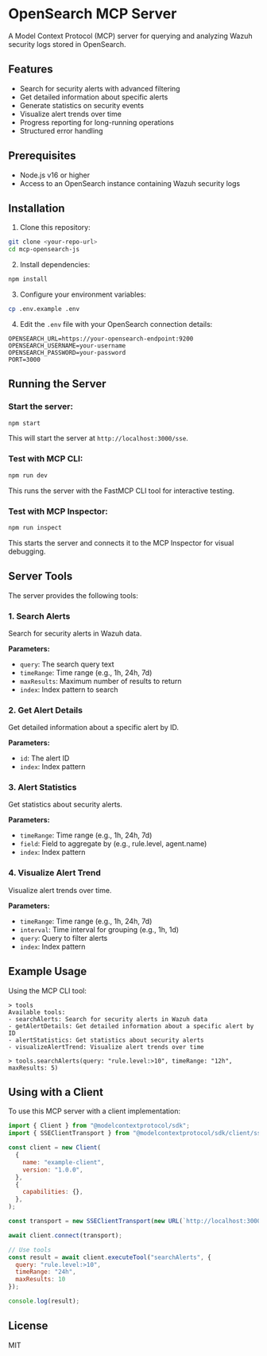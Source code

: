 # OpenSearch MCP Server

A Model Context Protocol (MCP) server for querying and analyzing Wazuh security logs stored in OpenSearch.

## Features

- Search for security alerts with advanced filtering
- Get detailed information about specific alerts
- Generate statistics on security events
- Visualize alert trends over time
- Progress reporting for long-running operations
- Structured error handling

## Prerequisites

- Node.js v16 or higher
- Access to an OpenSearch instance containing Wazuh security logs

## Installation

1. Clone this repository:
```bash
git clone <your-repo-url>
cd mcp-opensearch-js
```

2. Install dependencies:
```bash
npm install
```

3. Configure your environment variables:
```bash
cp .env.example .env
```

4. Edit the `.env` file with your OpenSearch connection details:
```
OPENSEARCH_URL=https://your-opensearch-endpoint:9200
OPENSEARCH_USERNAME=your-username
OPENSEARCH_PASSWORD=your-password
PORT=3000
```

## Running the Server

### Start the server:

```bash
npm start
```

This will start the server at `http://localhost:3000/sse`.

### Test with MCP CLI:

```bash
npm run dev
```

This runs the server with the FastMCP CLI tool for interactive testing.

### Test with MCP Inspector:

```bash
npm run inspect
```

This starts the server and connects it to the MCP Inspector for visual debugging.

## Server Tools

The server provides the following tools:

### 1. Search Alerts

Search for security alerts in Wazuh data.

**Parameters:**
- `query`: The search query text
- `timeRange`: Time range (e.g., 1h, 24h, 7d)
- `maxResults`: Maximum number of results to return
- `index`: Index pattern to search

### 2. Get Alert Details

Get detailed information about a specific alert by ID.

**Parameters:**
- `id`: The alert ID
- `index`: Index pattern

### 3. Alert Statistics

Get statistics about security alerts.

**Parameters:**
- `timeRange`: Time range (e.g., 1h, 24h, 7d)
- `field`: Field to aggregate by (e.g., rule.level, agent.name)
- `index`: Index pattern

### 4. Visualize Alert Trend

Visualize alert trends over time.

**Parameters:**
- `timeRange`: Time range (e.g., 1h, 24h, 7d)
- `interval`: Time interval for grouping (e.g., 1h, 1d)
- `query`: Query to filter alerts
- `index`: Index pattern

## Example Usage

Using the MCP CLI tool:

```
> tools
Available tools:
- searchAlerts: Search for security alerts in Wazuh data
- getAlertDetails: Get detailed information about a specific alert by ID
- alertStatistics: Get statistics about security alerts
- visualizeAlertTrend: Visualize alert trends over time

> tools.searchAlerts(query: "rule.level:>10", timeRange: "12h", maxResults: 5)
```

## Using with a Client

To use this MCP server with a client implementation:

```javascript
import { Client } from "@modelcontextprotocol/sdk";
import { SSEClientTransport } from "@modelcontextprotocol/sdk/client/sse.js";

const client = new Client(
  {
    name: "example-client",
    version: "1.0.0",
  },
  {
    capabilities: {},
  },
);

const transport = new SSEClientTransport(new URL(`http://localhost:3000/sse`));

await client.connect(transport);

// Use tools
const result = await client.executeTool("searchAlerts", {
  query: "rule.level:>10",
  timeRange: "24h",
  maxResults: 10
});

console.log(result);
```

## License

MIT